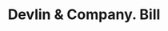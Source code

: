 ---
doi: 10.7916/D86Q3885
date_other: '1860'
date_other_textual: 1860-1869
form: printed ephemera
genre:
- Invoices
name:
- Devlin & Company
object_in_context_url: https://biggert.cul.columbia.edu/items/view/ave_biggert_00977
subject_hierarchical_geographic:
- New York, New York, United States
subject_name:
- Devlin & Company
title: Devlin & Company. Bill
sort_title: Devlin & Company. Bill
call_number: ave_biggert_00977
coordinates:
- 40.71277777777778,-74.00583333333333
pid: ave_biggert_00977
identifiers: ave_biggert_00977
canvas_id: ldpd:396245
permalink: "/items/ave_biggert_00977/"
layout: iiif-image-page
---